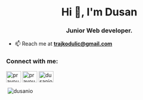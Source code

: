 <h1 align="center">Hi 👋, I'm Dusan</h1>
<h3 align="center">Junior Web developer.</h3>

- 📫 Reach me at **trajkodulic@gmail.com**

<h3 align="left">Connect with me:</h3>
<p align="left">
<a href="https://twitter.com/pravougli_krug" target="blank"><img align="center" src="https://raw.githubusercontent.com/rahuldkjain/github-profile-readme-generator/master/src/images/icons/Social/twitter.svg" alt="pravougli_krug" height="30" width="40" /></a>
<a href="https://stackoverflow.com/users/18771845" target="blank"><img align="center" src="https://raw.githubusercontent.com/rahuldkjain/github-profile-readme-generator/master/src/images/icons/Social/stack-overflow.svg" alt="pravougli_krug" height="30" width="40" /></a>
<a href="https://discord.gg/305390305191133186" target="blank"><img align="center" src="https://raw.githubusercontent.com/rahuldkjain/github-profile-readme-generator/master/src/images/icons/Social/discord.svg" alt="dusanio#2632" height="30" width="40" /></a>
</p>

<p>&nbsp;<img align="center" src="https://github-readme-stats.vercel.app/api?username=dusanio&show_icons=true&locale=en&theme=dracula&count_private=true" alt="dusanio" /></p>

